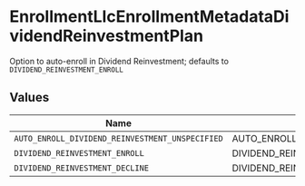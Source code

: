 # EnrollmentLlcEnrollmentMetadataDividendReinvestmentPlan

Option to auto-enroll in Dividend Reinvestment; defaults to `DIVIDEND_REINVESTMENT_ENROLL`


## Values

| Name                                            | Value                                           |
| ----------------------------------------------- | ----------------------------------------------- |
| `AUTO_ENROLL_DIVIDEND_REINVESTMENT_UNSPECIFIED` | AUTO_ENROLL_DIVIDEND_REINVESTMENT_UNSPECIFIED   |
| `DIVIDEND_REINVESTMENT_ENROLL`                  | DIVIDEND_REINVESTMENT_ENROLL                    |
| `DIVIDEND_REINVESTMENT_DECLINE`                 | DIVIDEND_REINVESTMENT_DECLINE                   |